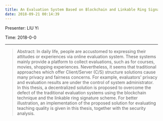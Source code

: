 ```yaml
---
title: An Evaluation System Based on Blockchain and Linkable Ring Signature
date: 2018-09-21 00:14:39
---
```

Presenter: LIU Yi

Time: 2018-0-0

---

> Abstract:  In daily life, people are accustomed to expressing their attitudes or experiences via online evaluation system. These systems mainly provide a platform to collect evaluations, such as for courses, movies, shopping experiences. Nevertheless, it seems that traditional approaches which offer Client/Server (C/S) structure solutions cause many privacy and fairness concerns. For example, evaluators' privacy and evaluation results are under the control of system administrator. In this thesis, a decentralized solution is proposed to overcome the defect of the traditional evaluation systems using the blockchain technique and the linkable ring signature scheme. For better illustration, an implementation of the proposed solution for evaluating teaching quality is given in this thesis, together with the security analysis.   

